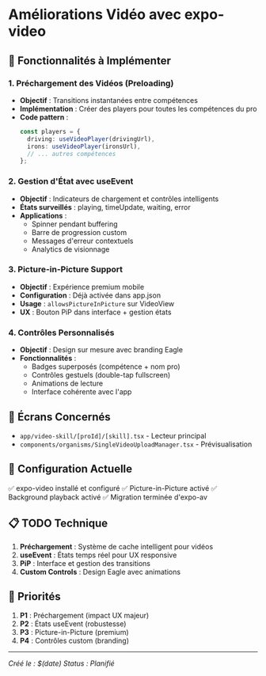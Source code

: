 # Améliorations Vidéo avec expo-video

## 🚀 Fonctionnalités à Implémenter

### 1. **Préchargement des Vidéos (Preloading)**
- **Objectif** : Transitions instantanées entre compétences
- **Implémentation** : Créer des players pour toutes les compétences du pro
- **Code pattern** :
  ```typescript
  const players = {
    driving: useVideoPlayer(drivingUrl),
    irons: useVideoPlayer(ironsUrl),
    // ... autres compétences
  };
  ```

### 2. **Gestion d'État avec useEvent**
- **Objectif** : Indicateurs de chargement et contrôles intelligents
- **États surveillés** : playing, timeUpdate, waiting, error
- **Applications** :
  - Spinner pendant buffering
  - Barre de progression custom
  - Messages d'erreur contextuels
  - Analytics de visionnage

### 3. **Picture-in-Picture Support**
- **Objectif** : Expérience premium mobile
- **Configuration** : Déjà activée dans app.json
- **Usage** : `allowsPictureInPicture` sur VideoView
- **UX** : Bouton PiP dans interface + gestion états

### 4. **Contrôles Personnalisés**
- **Objectif** : Design sur mesure avec branding Eagle
- **Fonctionnalités** :
  - Badges superposés (compétence + nom pro)
  - Contrôles gestuels (double-tap fullscreen)
  - Animations de lecture
  - Interface cohérente avec l'app

## 📱 Écrans Concernés

- `app/video-skill/[proId]/[skill].tsx` - Lecteur principal
- `components/organisms/SingleVideoUploadManager.tsx` - Prévisualisation

## 🔧 Configuration Actuelle

✅ expo-video installé et configuré
✅ Picture-in-Picture activé
✅ Background playback activé
✅ Migration terminée d'expo-av

## 📋 TODO Technique

1. **Préchargement** : Système de cache intelligent pour vidéos
2. **useEvent** : États temps réel pour UX responsive
3. **PiP** : Interface et gestion des transitions
4. **Custom Controls** : Design Eagle avec animations

## 🎯 Priorités

1. **P1** : Préchargement (impact UX majeur)
2. **P2** : États useEvent (robustesse)
3. **P3** : Picture-in-Picture (premium)
4. **P4** : Contrôles custom (branding)

---

*Créé le : $(date)*
*Status : Planifié*